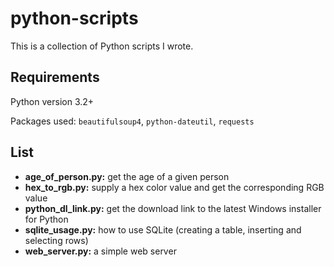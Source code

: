 # python-scripts

This is a collection of Python scripts I wrote.

## Requirements

Python version 3.2+

Packages used: `beautifulsoup4`, `python-dateutil`, `requests`

## List

* **age_of_person.py:** get the age of a given person
* **hex_to_rgb.py:** supply a hex color value and get the corresponding RGB value
* **python_dl_link.py:** get the download link to the latest Windows installer for Python
* **sqlite_usage.py:** how to use SQLite (creating a table, inserting and selecting rows)
* **web_server.py:** a simple web server
